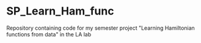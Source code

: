 # SP_Learn_Ham_func
Repository containing code for my semester project "Learning Hamiltonian functions from data" in the LA lab
